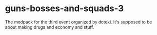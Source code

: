 # guns-bosses-and-squads-3
The modpack for the third event organized by doteki. It's supposed to be about making drugs and economy and stuff.
